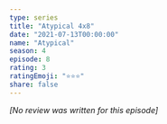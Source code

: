 ```yaml
---
type: series
title: "Atypical 4x8"
date: "2021-07-13T00:00:00"
name: "Atypical"
season: 4
episode: 8
rating: 3
ratingEmoji: "⭐️⭐️⭐️"
share: false
---
```


_[No review was written for this episode]_

